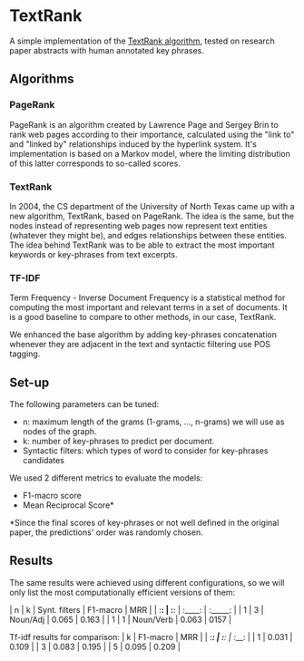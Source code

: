 
# TextRank
A simple implementation of the [TextRank algorithm](https://web.eecs.umich.edu/~mihalcea/papers/mihalcea.emnlp04.pdf),
tested on research paper abstracts with human annotated key phrases.

## Algorithms
### PageRank
PageRank is an algorithm created by Lawrence Page and Sergey Brin to rank web pages according to their importance,
calculated using the "link to" and "linked by" relationships induced by the hyperlink system. It's implementation
is based on a Markov model, where the limiting distribution of this latter corresponds to so-called scores.

### TextRank
In 2004, the CS department of the University of North Texas came up with a new algorithm, TextRank, based on PageRank.
The idea is the same, but the nodes instead of representing web pages now represent text entities (whatever they might be),
and edges relationships between these entities. The idea behind TextRank was to be able to extract the most important
keywords or key-phrases from text excerpts.

### TF-IDF
Term Frequency - Inverse Document Frequency is a statistical method for computing the most important and relevant
terms in a set of documents. It is a good baseline to compare to other methods, in our case, TextRank.

We enhanced the base algorithm by adding key-phrases concatenation whenever they are adjacent in the text and syntactic
filtering use POS tagging.

## Set-up
The following parameters can be tuned:
- n: maximum length of the grams (1-grams, ..., n-grams) we will use as nodes of the graph.
- k: number of key-phrases to predict per document.
- Syntactic filters: which types of word to consider for key-phrases candidates

We used 2 different metrics to evaluate the models:
- F1-macro score
- Mean Reciprocal Score*

*Since the final scores of key-phrases or not well defined in the original paper, the predictions' order was randomly chosen.

## Results

The same results were achieved using different configurations, so we will only list the most computationally efficient versions of them:

| n | k | Synt. filters | F1-macro | MRR |
| :____: | :____: | :____: | :_____: |
| 1 | 3 | Noun/Adj | 0.065 | 0.163 |
| 1 | 1 | Noun/Verb | 0.063 | 0157 |


Tf-idf results for comparison:
| k | F1-macro | MRR |
| :____: | :___: | :___: |
| 1 | 0.031 | 0.109  |
| 3 | 0.083 | 0.195 |
| 5 | 0.095 | 0.209 |